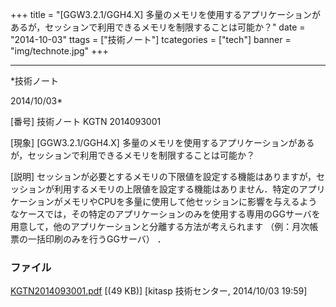 ﻿+++
title = "[GGW3.2.1/GGH4.X] 多量のメモリを使用するアプリケーションがあるが，セッションで利用できるメモリを制限することは可能か？"
date = "2014-10-03"
ttags = ["技術ノート"]
tcategories = ["tech"]
banner = "img/technote.jpg"
+++

-----------------------------------------------------------------------------------------------------------------------------

*技術ノート

2014/10/03*


[番号]
技術ノート KGTN 2014093001

[現象]
[GGW3.2.1/GGH4.X]
多量のメモリを使用するアプリケーションがあるが，セッションで利用できるメモリを制限することは可能か？

[説明]
セッションが必要とするメモリの下限値を設定する機能はありますが，セッションが利用するメモリの上限値を設定する機能はありません．特定のアプリケーションがメモリやCPUを多量に使用して他セッションに影響を与えるようなケースでは，その特定のアプリケーションのみを使用する専用のGGサーバを用意して，他のアプリケーションと分離する方法が考えられます
（例：月次帳票の一括印刷のみを行うGGサーバ） ．


### ファイル

 
 


[KGTN2014093001.pdf](http://techreport.kitasp.net/attachments/download/1745/KGTN2014093001.pdf)
 [(49 KB)] [kitasp 技術センター, 2014/10/03
19:59]


 


 

